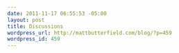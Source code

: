 ```yaml
--- 
date: 2011-11-17 06:55:53 -05:00
layout: post
title: Discussions
wordpress_url: http://mattbutterfield.com/blog/?p=459
wordpress_id: 459
---
```

<p style="text-align: center;"><img src="http://i.imgur.com/LrMe8.jpg" alt="" /></p>
<p style="text-align: center;"> </p>
<p><P align "left">&nbsp;</P></p>
